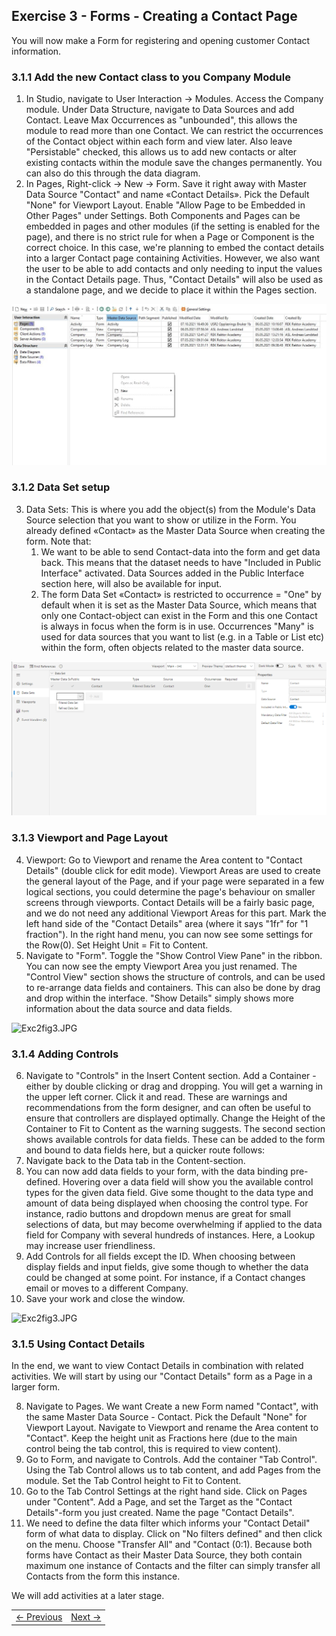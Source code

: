 ## Exercise 3 - Forms - Creating a Contact Page

You will now make a Form for registering and opening customer Contact information.


### 3.1.1 Add the new Contact class to you Company Module
1. In Studio, navigate to User Interaction -> Modules. Access the Company module. Under Data Structure, navigate to Data Sources and add Contact. Leave Max Occurrences as "unbounded", this allows the module to read more than one Contact. We can restrict the occurrences of the Contact object within each form and view later. Also leave "Persistable" checked, this allows us to add new contacts or alter existing contacts within the module save the changes permanently. You can also do this through the data diagram.
2. In Pages, Right-click -> New ->  Form. Save it right away with Master Data Source "Contact" and name «Contact Details». Pick the Default "None" for Viewport Layout. Enable "Allow Page to be Embedded in Other Pages" under Settings. Both Components and Pages can be embedded in pages and other modules (if the setting is enabled for the page), and there is no strict rule for when a Page or Component is the correct choice. In this case, we're planning to embed the contact details into a larger Contact page containing Activities. However, we also want the user to be able to add contacts and only needing to input the values in the Contact Details page. Thus, "Contact Details" will also be used as a standalone page, and we decide to place it within the Pages section.

![Components.JPG](media/components.JPG)

### 3.1.2 Data Set setup
3. Data Sets: This is where you add the object(s) from the Module's Data Source selection that you want to show or utilize in the Form. You already defined «Contact» as the Master Data Source when creating the form. Note that:
   1. We want to be able to send Contact-data into the form and get data back. This means that the dataset needs to have "Included in Public Interface" activated. Data Sources added in the Public Interface section here, will also be available for input.
   2. The form Data Set «Contact» is restricted to occurrence = "One" by default when it is set as the Master Data Source, which means that only one Contact-object can exist in the Form and this one Contact is always in focus when the form is in use. Occurrences "Many" is used for data sources that you want to list (e.g. in a Table or List etc) within the form, often objects related to the master data source.

![Exc2fig2.JPG](media/3.1.2.PNG)

### 3.1.3 Viewport and Page Layout
4. Viewport: Go to Viewport and rename the Area content to "Contact Details" (double click for edit mode). Viewport Areas are used to create the general layout of the Page, and if your page were separated in a few logical sections, you could determine the page's behaviour on smaller screens through viewports. Contact Details will be a fairly basic page, and we do not need any additional Viewport Areas for this part. Mark the left hand side of the "Contact Details" area (where it says "1fr" for "1 fraction"). In the right hand menu, you can now see some settings for the Row(0). Set Height Unit = Fit to Content.
5. Navigate to "Form". Toggle the "Show Control View Pane" in the ribbon. You can now see the empty Viewport Area you just renamed. The "Control View" section shows the structure of controls, and can be used to re-arrange data fields and containers. This can also be done by drag and drop within the interface. "Show Details" simply shows more information about the data source and data fields.

![Exc2fig3.JPG](media/Exc2fig3.JPG)

### 3.1.4 Adding Controls
6. Navigate to "Controls" in the Insert Content section. Add a Container - either by double clicking or drag and dropping. You will get a warning in the upper left corner. Click it and read. These are warnings and recommendations from the form designer, and can often be useful to ensure that controllers are displayed optimally. Change the Height of the Container to Fit to Content as the warning suggests. The second section shows available controls for data fields. These can be added to the form and bound to data fields here, but a quicker route follows:
  1. Navigate back to the Data tab in the Content-section.
  2. You can now add data fields to your form, with the data binding pre-defined. Hovering over a data field will show you the available control types for the given data field. Give some thought to the data type and amount of data being displayed when choosing the control type. For instance, radio buttons and dropdown menus are great for small selections of data, but may become overwhelming if applied to the data field for Company with several hundreds of instances. Here, a Lookup may increase user friendliness.
7. Add Controls for all fields except the ID. When choosing between display fields and input fields, give some though to whether the data could be changed at some point. For instance, if a Contact changes email or moves to a different Company.
8. Save your work and close the window.


  ![Exc2fig3.JPG](media/Exc2fig4.JPG)



### 3.1.5 Using Contact Details
In the end, we want to view Contact Details in combination with related activities.
We will start by using our "Contact Details" form as a Page in a larger form.  

8. Navigate to Pages. We want Create a new Form named "Contact", with the same Master Data Source - Contact. Pick the Default "None" for Viewport Layout. Navigate to Viewport and rename the Area content to "Contact". Keep the height unit as Fractions here (due to the main control being the tab control, this is required to view content).
9. Go to Form, and navigate to Controls. Add the container "Tab Control". Using the Tab Control allows us to tab content, and add Pages from the module. Set the Tab Control height to Fit to Content.
10. Go to the Tab Control Settings at the right hand side. Click on Pages under "Content". Add a Page, and set the Target as the "Contact Details"-form you just created. Name the page "Contact Details".
11. We need to define the data filter which informs your "Contact Detail" form of what data to display. Click on "No filters defined" and then click on the menu. Choose "Transfer All" and "Contact (0:1). Because both forms have Contact as their Master Data Source, they both contain maximum one instance of Contacts and the filter can simply transfer all Contacts from the form this instance.

We will add activities at a later stage.



<table>
   <tr><td><a href="exercise-02-2.md"><- Previous</a></td><td align="right"><a href="exercise-03-2.md">Next -></a></td></tr>
</table>
